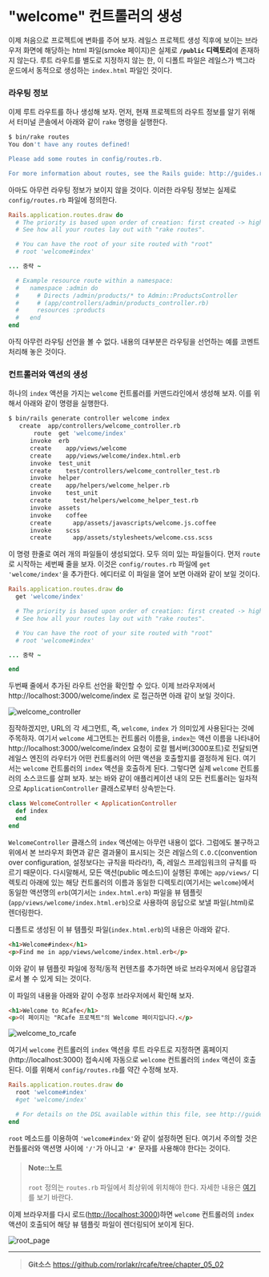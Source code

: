 # "welcome" 컨트롤러의 생성

이제 처음으로 프로젝트에 변화를 주어 보자.
레일스 프로젝트 생성 직후에 보이는 브라우저 화면에 해당하는 html 파일(smoke 페이지)은 실제로 **`/public` 디렉토리**에 존재하지 않는다. 루트 라우트를 별도로 지정하지 않는 한, 이 디폴트 파일은 레일스가 백그라운드에서 동적으로 생성하는 `index.html` 파일인 것이다.


### 라우팅 정보

이제 루트 라우트를 하나 생성해 보자. 먼저, 현재 프로젝트의 라우트 정보를 알기 위해서 터미널 콘솔에서 아래와 같이 `rake` 명령을 실행한다.

```bash
$ bin/rake routes
You don't have any routes defined!

Please add some routes in config/routes.rb.

For more information about routes, see the Rails guide: http://guides.rubyonrails.org/routing.html.
```

아마도 아무런 라우팅 정보가 보이지 않을 것이다. 이러한 라우팅 정보는 실제로 `config/routes.rb` 파일에 정의한다.

```ruby
Rails.application.routes.draw do
  # The priority is based upon order of creation: first created -> highest priority.
  # See how all your routes lay out with "rake routes".

  # You can have the root of your site routed with "root"
  # root 'welcome#index'

... 중략 ~

  # Example resource route within a namespace:
  #   namespace :admin do
  #     # Directs /admin/products/* to Admin::ProductsController
  #     # (app/controllers/admin/products_controller.rb)
  #     resources :products
  #   end
end
```

아직 아무런 라우팅 선언을 볼 수 없다. 내용의 대부분은 라우팅을 선언하는 예를 코멘트 처리해 놓은 것이다.

### 컨트롤러와 액션의 생성

하나의 `index` 액션을 가지는 `welcome` 컨트롤러를 커맨드라인에서 생성해 보자. 이를 위해서 아래와 같이 명령을 실행한다.

```bash
$ bin/rails generate controller welcome index
   create  app/controllers/welcome_controller.rb
       route  get 'welcome/index'
      invoke  erb
      create    app/views/welcome
      create    app/views/welcome/index.html.erb
      invoke  test_unit
      create    test/controllers/welcome_controller_test.rb
      invoke  helper
      create    app/helpers/welcome_helper.rb
      invoke    test_unit
      create      test/helpers/welcome_helper_test.rb
      invoke  assets
      invoke    coffee
      create      app/assets/javascripts/welcome.js.coffee
      invoke    scss
      create      app/assets/stylesheets/welcome.css.scss
```

이 명령 한줄로 여러 개의 파일들이 생성되었다. 모두 의미 있는 파일들이다. 먼저 `route`로 시작하는 세번째 줄을 보자. 이것은 `config/routes.rb` 파일에 `get 'welcome/index'`을 추가한다. 에디터로 이 파일을 열어 보면 아래와 같이 보일 것이다.

```ruby
Rails.application.routes.draw do
  get 'welcome/index'

  # The priority is based upon order of creation: first created -> highest priority.
  # See how all your routes lay out with "rake routes".

  # You can have the root of your site routed with "root"
  # root 'welcome#index'

... 중략 ~

end
```

두번째 줄에서 추가된 라우트 선언을 확인할 수 있다. 
이제 브라우저에서 http://localhost:3000/welcome/index 로 접근하면 아래 같이 보일 것이다.

![welcome_controller](http://i1373.photobucket.com/albums/ag392/rorlab/Photobucket%20Desktop%20-%20RORLAB/rcafe/2015-01-30_11-13-10_zpsf5a549c1.png)

짐작하겠지만, URL의 각 세그먼트, 즉, `welcome`, `index` 가 의미있게 사용된다는 것에 주목하자. 여기서 `welcome` 세그먼트는 컨트롤러 이름을, `index`는 액션 이름을 나타내어 http://localhost:3000/welcome/index 요청이 로컬 웹서버(3000포트)로 전달되면 레일스 엔진의 라우터가 어떤 컨트롤러의 어떤 액션을 호출할지를 결정하게 된다. 여기서는 `welcome` 컨트롤러의 `index` 액션을 호출하게 된다. 그렇다면 실제 `welcome` 컨트롤러의 소스코드를 살펴 보자. 보는 바와 같이 애플리케이션 내의 모든 컨트롤러는 일차적으로  `ApplicationController` 클래스로부터 상속받는다.

```ruby
class WelcomeController < ApplicationController
  def index
  end
end
```

`WelcomeController` 클래스의 `index` 액션에는 아무런 내용이 없다. 그럼에도 불구하고 위에서 본 브라우저 화면과 같은 결과물이 표시되는 것은 레일스의 `C.O.C`(convention over configuration, 설정보다는 규칙을 따라라!), 즉, 레일스 프레임워크의 규칙를 따르기 때문이다. 다시말해서, 모든 액션(public 메소드)이 실행된 후에는 `app/views/` 디렉토리 아래에 있는 해당 컨트롤러의 이름과 동일한 디렉토리(여기서는 `welcome`)에서 동일한 액션명의 `erb`(여기서는 `index.html.erb`) 파일을 뷰 템플릿(`app/views/welcome/index.html.erb`)으로 사용하여 응답으로 보낼 파일(.html)로 렌더링한다.

디폴트로 생성된 이 뷰 템플릿 파일(`index.html.erb`)의 내용은 아래와 같다.

```html
<h1>Welcome#index</h1>
<p>Find me in app/views/welcome/index.html.erb</p>
```

이와 같이 뷰 템플릿 파일에 정적/동적 컨텐츠를 추가하면 바로 브라우저에서 응답결과로서 볼 수 있게 되는 것이다.

이 파일의 내용을 아래와 같이 수정후 브라우저에서 확인해 보자.

```html
<h1>Welcome to RCafe</h1>
<p>이 페이지는 "RCafe 프로젝트"의 Welcome 페이지입니다.</p>
```

![welcome_to_rcafe](http://i1373.photobucket.com/albums/ag392/rorlab/Photobucket%20Desktop%20-%20RORLAB/rcafe/2015-01-30_15-16-56_zps0144adca.png)

여기서 `welcome` 컨트롤러의 `index` 액션을 루트 라우트로 지정하면 홈페이지(http://localhost:3000) 접속시에 자동으로 `welcome` 컨트롤러의 `index` 액션이 호출된다. 이를 위해서 `config/routes.rb`를 약간 수정해 보자.

```ruby
Rails.application.routes.draw do
  root 'welcome#index'
  #get 'welcome/index'

  # For details on the DSL available within this file, see http://guides.rubyonrails.org/routing.html
end
```

`root` 메소드를 이용하여 `'welcome#index'`와 같이 설정하면 된다. 여기서 주의할 것은 컨틀롤러와 액션명 사이에 `'/'`가 아니고 `'#'` 문자를 사용해야 한다는 것이다.

> #### Note::노트
> 
> `root` 정의는 `routes.rb` 파일에서 최상위에  위치해야 한다. 자세한 내용은 [여기](http://api.rubyonrails.org/classes/ActionDispatch/Routing/Mapper/Base.html#method-i-root)를 보기 바란다.

이제 브라우저를 다시 로드([http://localhost:3000](http://localhost:3000))하면 `welcome` 컨트롤러의 `index` 액션이 호출되어 해당 뷰 템플릿 파일이 렌더링되어 보이게 된다.


![root_page](http://i1373.photobucket.com/albums/ag392/rorlab/Photobucket%20Desktop%20-%20RORLAB/rcafe/2015-01-30_15-28-50_zpsbb1dcb18.png)


---
> **Git소스** https://github.com/rorlakr/rcafe/tree/chapter_05_02
